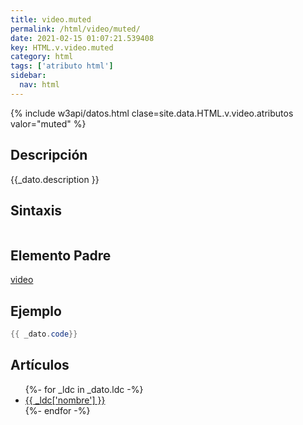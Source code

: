 ```yaml
---
title: video.muted
permalink: /html/video/muted/
date: 2021-02-15 01:07:21.539408
key: HTML.v.video.muted
category: html
tags: ['atributo html']
sidebar: 
  nav: html
---
```


{% include w3api/datos.html clase=site.data.HTML.v.video.atributos valor="muted" %}

## Descripción
{{_dato.description }}

## Sintaxis
~~~html
~~~

## Elemento Padre
[video](/html/video/)

## Ejemplo
~~~java
{{ _dato.code}}
~~~

## Artículos
<ul>
{%- for _ldc in _dato.ldc -%}
   <li>
       <a href="{{_ldc['url'] }}">{{ _ldc['nombre'] }}</a>
   </li>
{%- endfor -%}
</ul>
